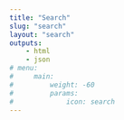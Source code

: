 ```yaml
---
title: "Search"
slug: "search"
layout: "search"
outputs:
    - html
    - json
# menu:
#     main:
#         weight: -60
#         params: 
#             icon: search
---
```

